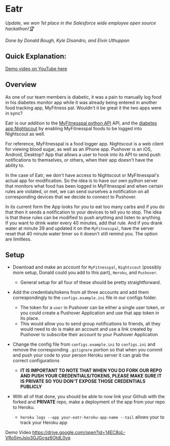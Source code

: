 # Eatr
*Update, we won 1st place in the Salesforce wide employee open source hackathon!🏆*

*Done by Donald Bough, Kyle Disandro, and Elvin Uthuppan*

## Quick Explanation:
[Demo video on YouTube here](https://youtu.be/56Bxnw1pUJI)

## Overview

As one of our team members is diabetic, it was a pain to manually log food in his diabetes monitor app while it was already being entered in another food tracking app, MyFitness pal. Wouldn't it be great it the two apps were in sync?

Eatr is our addition to the [MyFitnesspal python API](https://github.com/coddingtonbear/python-myfitnesspal) API, and the [diabetes app Nightscout](https://github.com/nightscout/cgm-remote-monitor) by enabling MyFitnesspal foods to be logged into Nightscout as well.

For reference, MyFitnesspal is a food logger app. Nightscout is a web client for viewing blood sugar, as well as an iPhone app. Pushover is an iOS, Android, Desktop? App that allows a user to hook into its API to send push notifications to themselves, or others, when their app doesn't have the ability to. 

In the case of Eatr, we don't have access to Nightscout or MyFitnesspal's actual app for modification. So the idea is to have our own python server that monitors what food has been logged in MyFitnesspal and when certain rules are violated, or met, we can send ourselves a notification on all corresponding devices that we decide to connect to Pushover.

In its current form the App looks for you to eat too many carbs and if you do that then it sends a notification to your devices to tell you to stop. The idea is that these rules can be modified to push anything and listen to anything. If you want to drink water every 40 minutes, add that rule. And if you drank water at minute 39 and updated it on the `MyFitnesspal`, have the server reset that 40 minute water timer so it doesn't still remind you. The option are limitless.

## Setup

* Download and make an account for `MyFitnesspal`, `Nightscout` (possibly more setup, Donald could you add to this part), `Heroku`, and `Pushover`.
  * General setup for all four of these should be pretty straightforward. 

* Add the credentials/tokens from all three accounts and add them correspondingly to the `configs.example.ini` file in our configs folder.
  * The token for a `user` in Pushover can be either a single user token, or you could create a Pushover Application and use that app token in its place.
  * This would allow you to send group notifications to friends, all they would need to do is make an account and use a link created by Pushover to subscribe their account to your Pushover Application

* Change the config file from `configs.example.ini` to `configs.ini` and remove the corresponding `.gitignore` portion so that when you commit and push your code to your person Heroku server it can grab the correct configurations
  * **IT IS IMPORTANT TO NOTE THAT WHEN YOU DO FORK OUR REPO AND PUSH YOUR CREDENTIALS/TOKENS, PLEASE MAKE SURE IT IS PRIVATE SO YOU DON'T EXPOSE THOSE CREDENTIALS PUBLICLY**

* With all of that done, you should be able to now link your Github with the forked and **PRIVATE** repo, make a deployment of the app from your repo to Heroku.
  * ``` heroku logs --app your-eatr-heroku-app-name --tail ``` allows your to track your Heroku app

Demo Video
https://drive.google.com/open?id=14EC8oL-VRo5jmJsio3GJGcgz6OtdL0vq
